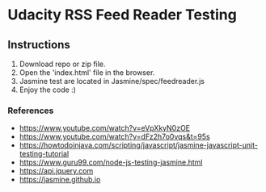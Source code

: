 # Udacity RSS Feed Reader Testing


## Instructions 

1. Download repo or zip file.
2. Open the 'index.html' file in the browser.
3. Jasmine test are located in Jasmine/spec/feedreader.js
4. Enjoy the code :)

### References 

- https://www.youtube.com/watch?v=eVpXkyN0zOE
- https://www.youtube.com/watch?v=dFz2h7o0vqs&t=95s
- https://howtodoinjava.com/scripting/javascript/jasmine-javascript-unit-testing-tutorial
- https://www.guru99.com/node-js-testing-jasmine.html
- https://api.jquery.com
- https://jasmine.github.io
